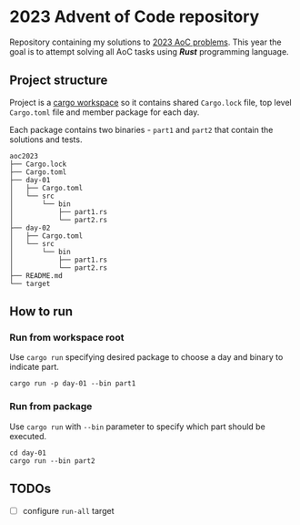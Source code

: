 # 2023 Advent of Code repository
Repository containing my solutions to [2023 AoC problems](https://adventofcode.com/2023). This year the goal is to attempt solving all AoC tasks using ***Rust*** programming language.

## Project structure
Project is a [cargo workspace](https://doc.rust-lang.org/book/ch14-03-cargo-workspaces.html) so it contains shared `Cargo.lock` file,
top level `Cargo.toml` file and member package for each day.

Each package contains two binaries - `part1` and `part2` that contain the solutions and tests.

```
aoc2023
├── Cargo.lock
├── Cargo.toml
├── day-01
│   ├── Cargo.toml
│   └── src
│       └── bin
│           ├── part1.rs
│           └── part2.rs
├── day-02
│   ├── Cargo.toml
│   └── src
│       └── bin
│           ├── part1.rs
│           └── part2.rs
├── README.md
└── target
```

## How to run
### Run from workspace root
Use `cargo run` specifying desired package to choose a day and binary to indicate part.
```
cargo run -p day-01 --bin part1
```

### Run from package
Use `cargo run` with `--bin` parameter to specify which part should be executed.
```
cd day-01
cargo run --bin part2
```

## TODOs
- [ ] configure `run-all` target
